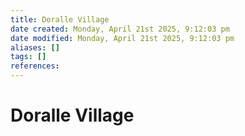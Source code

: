 ```yaml
---
title: Doralle Village
date created: Monday, April 21st 2025, 9:12:03 pm
date modified: Monday, April 21st 2025, 9:12:03 pm
aliases: []
tags: []
references: 
---
```


# Doralle Village
